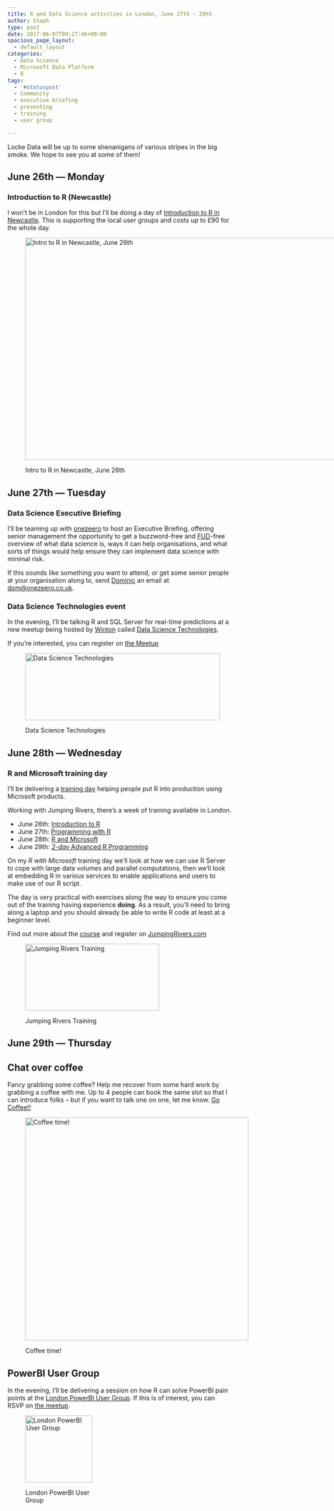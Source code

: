```yaml
---
title: R and Data Science activities in London, June 27th – 29th
author: Steph
type: post
date: 2017-06-07T09:27:46+00:00
spacious_page_layout:
  - default_layout
categories:
  - Data Science
  - Microsoft Data Platform
  - R
tags:
  - '#statuspost'
  - Community
  - executive briefing
  - presenting
  - training
  - user group

---
```

Locke Data will be up to some shenanigans of various stripes in the big smoke. We hope to see you at some of them!

## June 26th &#8212; Monday

### Introduction to R (Newcastle)

I won&#8217;t be in London for this but I&#8217;ll be doing a day of [Introduction to R in Newcastle][1]. This is supporting the local user groups and costs up to £90 for the whole day.<figure id="attachment_62233" style="width: 959px" class="wp-caption aligncenter">

[<img class="size-full wp-image-62233" src="../img/Intro-to-R-More-Info_nrq97b.png" alt="Intro to R in Newcastle, June 26th" width="959" height="498" />][1]<figcaption class="wp-caption-text">Intro to R in Newcastle, June 26th</figcaption></figure> 

## June 27th &#8212; Tuesday

### Data Science Executive Briefing

I&#8217;ll be teaming up with [onezeero][2] to host an Executive Briefing, offering senior management the opportunity to get a buzzword-free and [FUD][3]-free overview of what data science is, ways it can help organisations, and what sorts of things would help ensure they can implement data science with minimal risk.

If this sounds like something you want to attend, or get some senior people at your organisation along to, send [Dominic][4] an email at [dom@onezeero.co.uk][5].

### Data Science Technologies event

In the evening, I&#8217;ll be talking R and SQL Server for real-time predictions at a new meetup being hosted by [Winton][6] called [Data Science Technologies][7].

If you&#8217;re interested, you can register on [the Meetup][8]<figure style="width: 436px" class="wp-caption aligncenter">

[<img class="size-large" src="https://secure.meetupstatic.com/photos/member/5/f/e/5/highres_267444549.jpeg" alt="Data Science Technologies" width="436" height="150" />][8]<figcaption class="wp-caption-text">Data Science Technologies</figcaption></figure> 

## June 28th &#8212; Wednesday

### R and Microsoft training day

I&#8217;ll be delivering a [training day][9] helping people put R into production using Microsoft products.

Working with Jumping Rivers, there&#8217;s a week of training available in London.

  * June 26th: [Introduction to R][10]
  * June 27th: [Programming with R][11]
  * June 28th: [R and Microsoft][9]
  * June 29th: [_2-day_ Advanced R Programming][12]

On my _R with Microsoft_ training day we&#8217;ll look at how we can use R Server to cope with large data volumes and parallel computations, then we&#8217;ll look at embedding R in various services to enable applications and users to make use of our R script.

The day is very practical with exercises along the way to ensure you come out of the training having experience **doing**. As a result, you&#8217;ll need to bring along a laptop and you should already be able to write R code at least at a beginner level.

Find out more about the [course][9] and register on [JumpingRivers.com][13]<figure id="attachment_62235" style="width: 300px" class="wp-caption aligncenter">

[<img src="../img/300_125_gfb4n7.jpg" alt="Jumping Rivers Training" width="300" height="150" class="size-full wp-image-62235" />][13]<figcaption class="wp-caption-text">Jumping Rivers Training</figcaption></figure> 

## June 29th &#8212; Thursday

## Chat over coffee

Fancy grabbing some coffee? Help me recover from some hard work by grabbing a coffee with me. Up to 4 people can book the same slot so that I can introduce folks &#8211; but if you want to talk one on one, let me know. [Go Coffee!!][14]<figure style="width: 500px" class="wp-caption aligncenter">

[<img class="size-large" src="https://media.giphy.com/media/687qS11pXwjCM/giphy.gif" alt="Coffee time!" width="500" height="500" />][14]<figcaption class="wp-caption-text">Coffee time!</figcaption></figure> 

## PowerBI User Group

In the evening, I&#8217;ll be delivering a session on how R can solve PowerBI pain points at the [London PowerBI User Group][15]. If this is of interest, you can RSVP on [the meetup][15].<figure style="width: 150px" class="wp-caption aligncenter">

[<img class="size-large" src="https://secure.meetupstatic.com/photos/event/8/c/9/e/highres_448655998.jpeg" alt="London PowerBI User Group" width="150" height="150" />][15]<figcaption class="wp-caption-text">London PowerBI User Group</figcaption></figure>

 [1]: https://negroupsintrotor.eventbrite.com/?aff=itsalocke
 [2]: https://www.onezeero.co.uk/
 [3]: https://en.wikipedia.org/wiki/Fear,_uncertainty_and_doubt
 [4]: https://www.linkedin.com/in/dominicadamczyk/
 [5]: mailto://dom@onezeero.co.uk
 [6]: https://www.winton.com/en/
 [7]: https://www.meetup.com/Data-Science-Technologies/
 [8]: https://www.meetup.com/Data-Science-Technologies/events/240480512/
 [9]: https://www.jumpingrivers.com/courses/16_r-and-microsoft?utm_source=blog&utm_medium=steph&utm_campaign=June
 [10]: https://www.jumpingrivers.com/courses/0_introduction-to-r?utm_source=blog&utm_medium=steph&utm_campaign=June
 [11]: https://www.jumpingrivers.com/courses/2_programming-with-r?utm_source=blog&utm_medium=steph&utm_campaign=June
 [12]: https://www.jumpingrivers.com/courses/3_advanced-r-programming?utm_source=blog&utm_medium=steph&utm_campaign=June
 [13]: https://www.jumpingrivers.com/dates?utm_source=blog&utm_medium=steph&utm_campaign=June
 [14]: https://calendly.com/lockedata/coffee-time/06-29-2017
 [15]: https://www.meetup.com/London-PUG/
